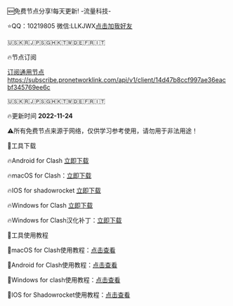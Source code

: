 🆕免费节点分享!每天更新! -流量科技-

⭐️QQ：10219805 微信:LLKJWX[点击加我好友](https://eturl.cn/B5CicD) 

🇺🇸🇰🇷🇯🇵🇸🇬🇭🇰🇹🇼🇩🇪🇫🇷🇮🇹

🔥节点订阅

[订阅通用节点](https://llkjwx.github.io/node)https://subscribe.pronetworklink.com/api/v1/client/14d47b8ccf997ae36eacbf345769ee6c

🇺🇸🇰🇷🇯🇵🇸🇬🇭🇰🇹🇼🇩🇪🇫🇷🇮🇹

🔥更新时间 **2022-11-24**

⚠️所有免费节点来源于网络，仅供学习参考使用，请勿用于非法用途！

🌟工具下载

🔥Android for Clash [立即下载](https://download.hutao.cloud/clients/Clash-Android.apk)

🔥macOS for Clash：[立即下载](https://download.hutao.cloud/clients/ClashX.dmg)

🔥IOS for shadowrocket [立即下载](https://apps.apple.com/us/app/shadowrocket.apk)


🔥Windows for Clash [立即下载](https://download.hutao.cloud/clients/Clash-Windows.exe)

🔥Windows for Clash汉化补丁：[立即下载](https://drive.google.com/file/d/1hLY1pedrIxA1u8sEkPWnMLEsQawD0nvf/view?usp=sharing)

🌟工具使用教程

🌟macOS for Clash使用教程：[点击查看](https://hutaocloud-1.gitbook.io/hutaocloud/mac/clashx)

🌟Android for Clash使用教程：[点击查看](https://hutaocloud-1.gitbook.io/hutaocloud/android/clashforandroid)

🌟Windows for clash使用教程：[点击查看](https://hutaocloud-1.gitbook.io/hutaocloud/windows/clash-for-windows)

🌟IOS for Shadowrocket使用教程：[点击查看](https://hutaocloud-1.gitbook.io/hutaocloud/ios/shadowrocket)
